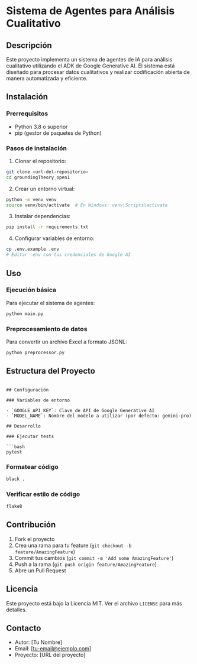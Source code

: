 # Sistema de Agentes para Análisis Cualitativo

## Descripción

Este proyecto implementa un sistema de agentes de IA para análisis cualitativo utilizando el ADK de Google Generative AI. El sistema está diseñado para procesar datos cualitativos y realizar codificación abierta de manera automatizada y eficiente.

## Instalación

### Prerrequisitos

- Python 3.8 o superior
- pip (gestor de paquetes de Python)

### Pasos de instalación

1. Clonar el repositorio:

```bash
git clone <url-del-repositorio>
cd groundingTheory_open1
```

2. Crear un entorno virtual:

```bash
python -m venv venv
source venv/bin/activate  # En Windows: venv\Scripts\activate
```

3. Instalar dependencias:

```bash
pip install -r requirements.txt
```

4. Configurar variables de entorno:

```bash
cp .env.example .env
# Editar .env con tus credenciales de Google AI
```

## Uso

### Ejecución básica

Para ejecutar el sistema de agentes:

```bash
python main.py
```

### Preprocesamiento de datos

Para convertir un archivo Excel a formato JSONL:

```bash
python preprocessor.py
```

## Estructura del Proyecto

````

## Configuración

### Variables de entorno

- `GOOGLE_API_KEY`: Clave de API de Google Generative AI
- `MODEL_NAME`: Nombre del modelo a utilizar (por defecto: gemini-pro)

## Desarrollo

### Ejecutar tests

```bash
pytest
````

### Formatear código

```bash
black .
```

### Verificar estilo de código

```bash
flake8
```

## Contribución

1. Fork el proyecto
2. Crea una rama para tu feature (`git checkout -b feature/AmazingFeature`)
3. Commit tus cambios (`git commit -m 'Add some AmazingFeature'`)
4. Push a la rama (`git push origin feature/AmazingFeature`)
5. Abre un Pull Request

## Licencia

Este proyecto está bajo la Licencia MIT. Ver el archivo `LICENSE` para más detalles.

## Contacto

- Autor: [Tu Nombre]
- Email: [tu-email@ejemplo.com]
- Proyecto: [URL del proyecto]
